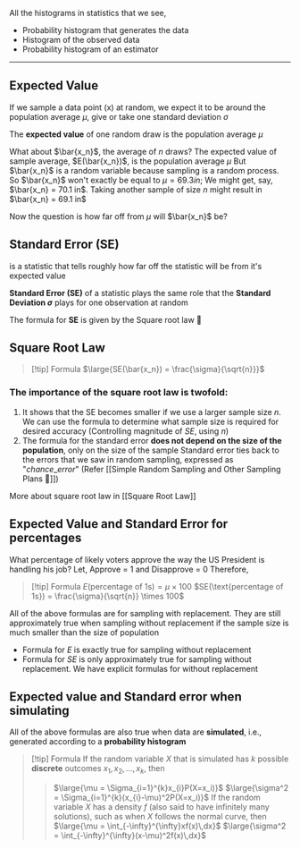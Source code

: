 All the histograms in statistics that we see,
* Probability histogram that generates the data
* Histogram of the observed data
* Probability histogram of an estimator
---
## Expected Value
If we sample a data point (x) at random, we expect it to be around the population average $\mu$, give or take one standard deviation $\sigma$

The **expected value** of one random draw is the population average $\mu$

What about $\bar{x_n}$, the average of *n* draws?
The expected value of sample average, $E(\bar{x_n})$, is the population average $\mu$
But $\bar{x_n}$ is a random variable because sampling is a random process.
So $\bar{x_n}$ won't exactly be equal to $\mu = 69.3 in$; We might get, say, $\bar{x_n} = 70.1 in$. Taking another sample of size *n* might result in $\bar{x_n} = 69.1 in$

Now the question is how far off from $\mu$ will $\bar{x_n}$ be?

## Standard Error (SE)
is a statistic that tells roughly how far off the statistic will be from it's expected value

**Standard Error (SE)** of a statistic plays the same role that the **Standard Deviation $\sigma$** plays for one observation at random

The formula for **SE** is given by the Square root law 🌟

## Square Root Law
> [!tip] Formula
>$\large{SE(\bar{x_n}) = \frac{\sigma}{\sqrt{n}}}$

### The importance of the square root law is twofold:
1. It shows that the SE becomes smaller if we use a larger sample size *n*. We can use the formula to determine what sample size is required for desired accuracy (Controlling magnitude of *SE*, using *n*)
2. The formula for the standard error **does not depend on the size of the population**, only on the size of the sample
Standard error ties back to the errors that we saw in random sampling, expressed as "$chance\_error$" (Refer [[Simple Random Sampling and Other Sampling Plans 🎲]])

More about square root law in [[Square Root Law]]

## Expected Value and Standard Error for percentages
What percentage of likely voters approve the way the US President is handling his job?
Let, Approve = 1 and Disapprove = 0
Therefore,
> [!tip] Formula
> $E(\text{percentage of 1s}) = \mu \times 100$
> $SE(\text{percentage of 1s}) = \frac{\sigma}{\sqrt{n}} \times 100$

All of the above formulas are for sampling with replacement. They are still approximately true when sampling without replacement if the sample size is much smaller than the size of population
* Formula for $E$ is exactly true for sampling without replacement
* Formula for $SE$ is only approximately true for sampling without replacement. We have explicit formulas for without replacement

## Expected value and Standard error when simulating
All of the above formulas are also true when data are **simulated**, i.e., generated according to a **probability histogram**

> [!tip] Formula
> If the random variable $X$ that is simulated has $k$ possible **discrete** outcomes $x_1, x_2, \dots, x_k$, then
>> $\large{\mu = \Sigma_{i=1}^{k}x_{i}P(X=x_i)}$
>> $\large{\sigma^2 = \Sigma_{i=1}^{k}(x_{i}-\mu)^2P(X=x_i)}$ 
>If the random variable $X$ has a density $f$ (also said to have infinitely many solutions), such as when $X$ follows the normal curve, then
>> $\large{\mu = \int_{-\infty}^{\infty}xf(x)\,dx}$
>> $\large{\sigma^2 = \int_{-\infty}^{\infty}(x-\mu)^2f(x)\,dx}$ 
> 

